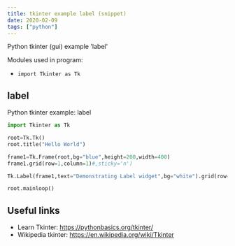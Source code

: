 ```yaml
---
title: tkinter example label (snippet)
date: 2020-02-09
tags: ["python"]
---
```

Python tkinter (gui) example 'label'


Modules used in program: 
* `import Tkinter as Tk`

## label

Python tkinter example: label

```python
import Tkinter as Tk

root=Tk.Tk()
root.title("Hello World")

frame1=Tk.Frame(root,bg="blue",height=200,width=400)
frame1.grid(row=1,column=1)#,sticky='n')

Tk.Label(frame1,text="Demonstrating Label widget",bg="white").grid(row=0,column=0,padx=20,pady=20)

root.mainloop()


```

## Useful links

- Learn Tkinter: https://pythonbasics.org/tkinter/
- Wikipedia tkinter: https://en.wikipedia.org/wiki/Tkinter
